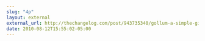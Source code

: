 ```yaml
---
slug: "4p"
layout: external
external_url: http://thechangelog.com/post/943735340/gollum-a-simple-git-powered-wiki-with-a-sweet-api-and-lo
date: 2010-08-12T15:55:02-05:00
---
```

